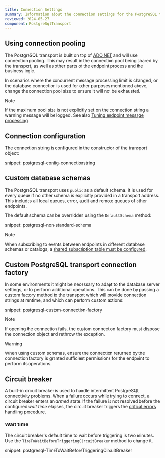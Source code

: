 ```yaml
---
title: Connection Settings
summary: Information about the connection settings for the PostgreSQL transport, including custom database schemas and circuit breakers
reviewed: 2024-05-27
component: PostgreSqlTransport
---
```


## Using connection pooling

The PostgreSQL transport is built on top of [ADO.NET](https://docs.microsoft.com/en-us/dotnet/framework/data/adonet/index) and will use connection pooling. This may result in the connection pool being shared by the transport, as well as other parts of the endpoint process and the business logic.

In scenarios where the concurrent message processing limit is changed, or the database connection is used for other purposes mentioned above, change the connection pool size to ensure it will not be exhausted.

> [!NOTE]
> If the maximum pool size is not explicitly set on the connection string a warning message will be logged. See also [Tuning endpoint message processing](/nservicebus/operations/tuning.md).

## Connection configuration

The connection string is configured in the constructor of the transport object:

snippet: postgresql-config-connectionstring

## Custom database schemas

The PostgreSQL transport uses `public` as a default schema. It is used for every queue if no other schema is explicitly provided in a transport address. This includes all local queues, error, audit and remote queues of other endpoints.

The default schema can be overridden using the `DefaultSchema` method:

snippet: postgresql-non-standard-schema

> [!NOTE]
> When subscribing to events between endpoints in different database schemas or catalogs, a [shared subscription table must be configured](/transports/postgresql/native-publish-subscribe.md#configure-subscription-table).

## Custom PostgreSQL transport connection factory

In some environments it might be necessary to adapt to the database server settings, or to perform additional operations. This can be done by passing a custom factory method to the transport which will provide connection strings at runtime, and which can perform custom actions:

snippet: postgresql-custom-connection-factory

> [!NOTE]
> If opening the connection fails, the custom connection factory must dispose the connection object and rethrow the exception.

> [!WARNING]
> When using custom schemas, ensure the connection returned by the connection factory is granted sufficient permissions for the endpoint to perform its operations.

## Circuit breaker

A built-in circuit breaker is used to handle intermittent PostgreSQL connectivity problems. When a failure occurs while trying to connect, a circuit breaker enters an *armed* state. If the failure is not resolved before the configured *wait time* elapses, the circuit breaker triggers the [critical errors](/nservicebus/hosting/critical-errors.md) handling procedure.

### Wait time

The circuit breaker's default time to wait before triggering is two minutes. Use the `TimeToWaitBeforeTriggeringCircuitBreaker` method to change it.

snippet: postgresql-TimeToWaitBeforeTriggeringCircuitBreaker